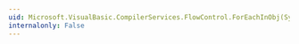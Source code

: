 ```yaml
---
uid: Microsoft.VisualBasic.CompilerServices.FlowControl.ForEachInObj(System.Object)
internalonly: False
---
```

